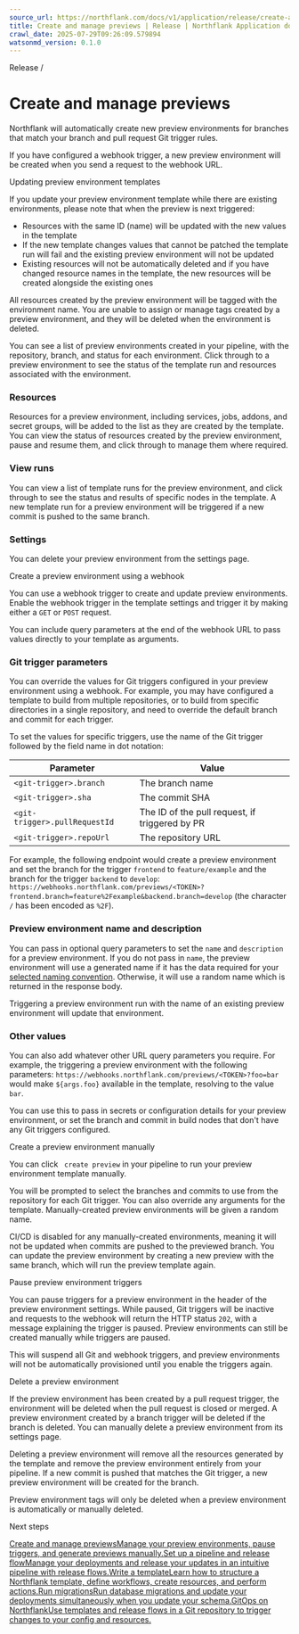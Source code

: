 ```yaml
---
source_url: https://northflank.com/docs/v1/application/release/create-and-manage-previews
title: Create and manage previews | Release | Northflank Application docs
crawl_date: 2025-07-29T09:26:09.579894
watsonmd_version: 0.1.0
---
```


Release / 

# Create and manage previews

Northflank will automatically create new preview environments for branches that match your branch and pull request Git trigger rules.

If you have configured a webhook trigger, a new preview environment will be created when you send a request to the webhook URL.

Updating preview environment templates

If you update your preview environment template while there are existing environments, please note that when the preview is next triggered:

  * Resources with the same ID (name) will be updated with the new values in the template
  * If the new template changes values that cannot be patched the template run will fail and the existing preview environment will not be updated
  * Existing resources will not be automatically deleted and if you have changed resource names in the template, the new resources will be created alongside the existing ones



All resources created by the preview environment will be tagged with the environment name. You are unable to assign or manage tags created by a preview environment, and they will be deleted when the environment is deleted.

You can see a list of preview environments created in your pipeline, with the repository, branch, and status for each environment. Click through to a preview environment to see the status of the template run and resources associated with the environment.

### Resources

Resources for a preview environment, including services, jobs, addons, and secret groups, will be added to the list as they are created by the template. You can view the status of resources created by the preview environment, pause and resume them, and click through to manage them where required.

### View runs

You can view a list of template runs for the preview environment, and click through to see the status and results of specific nodes in the template. A new template run for a preview environment will be triggered if a new commit is pushed to the same branch.

### Settings

You can delete your preview environment from the settings page.

Create a preview environment using a webhook

You can use a webhook trigger to create and update preview environments. Enable the webhook trigger in the template settings and trigger it by making either a `GET` or `POST` request.

You can include query parameters at the end of the webhook URL to pass values directly to your template as arguments.

### Git trigger parameters

You can override the values for Git triggers configured in your preview environment using a webhook. For example, you may have configured a template to build from multiple repositories, or to build from specific directories in a single repository, and need to override the default branch and commit for each trigger.

To set the values for specific triggers, use the name of the Git trigger followed by the field name in dot notation:

Parameter| Value  
---|---  
`<git-trigger>.branch`| The branch name  
`<git-trigger>.sha`| The commit SHA  
`<git-trigger>.pullRequestId`| The ID of the pull request, if triggered by PR  
`<git-trigger>.repoUrl`| The repository URL  
  
For example, the following endpoint would create a preview environment and set the branch for the trigger `frontend` to `feature/example` and the branch for the trigger `backend` to `develop`: `https://webhooks.northflank.com/previews/<TOKEN>?frontend.branch=feature%2Fexample&backend.branch=develop` (the character `/` has been encoded as `%2F`).

### Preview environment name and description

You can pass in optional query parameters to set the `name` and `description` for a preview environment. If you do not pass in `name`, the preview environment will use a generated name if it has the data required for your [selected naming convention](set-up-a-preview-environment#choose-a-naming-convention). Otherwise, it will use a random name which is returned in the response body.

Triggering a preview environment run with the name of an existing preview environment will update that environment.

### Other values

You can also add whatever other URL query parameters you require. For example, the triggering a preview environment with the following parameters: `https://webhooks.northflank.com/previews/<TOKEN>?foo=bar` would make `${args.foo}` available in the template, resolving to the value `bar`.

You can use this to pass in secrets or configuration details for your preview environment, or set the branch and commit in build nodes that don't have any Git triggers configured.

Create a preview environment manually

You can click ` create preview` in your pipeline to run your preview environment template manually.

You will be prompted to select the branches and commits to use from the repository for each Git trigger. You can also override any arguments for the template. Manually-created preview environments will be given a random name.

CI/CD is disabled for any manually-created environments, meaning it will not be updated when commits are pushed to the previewed branch. You can update the preview environment by creating a new preview with the same branch, which will run the preview template again.

Pause preview environment triggers

You can pause triggers for a preview environment in the header of the preview environment settings. While paused, Git triggers will be inactive and requests to the webhook will return the HTTP status `202`, with a message explaining the trigger is paused. Preview environments can still be created manually while triggers are paused.

This will suspend all Git and webhook triggers, and preview environments will not be automatically provisioned until you enable the triggers again.

Delete a preview environment

If the preview environment has been created by a pull request trigger, the environment will be deleted when the pull request is closed or merged. A preview environment created by a branch trigger will be deleted if the branch is deleted. You can manually delete a preview environment from its settings page.

Deleting a preview environment will remove all the resources generated by the template and remove the preview environment entirely from your pipeline. If a new commit is pushed that matches the Git trigger, a new preview environment will be created for the branch.

Preview environment tags will only be deleted when a preview environment is automatically or manually deleted.

Next steps

[Create and manage previewsManage your preview environments, pause triggers, and generate previews manually.](/docs/v1/application/release/create-and-manage-previews)[Set up a pipeline and release flowManage your deployments and release your updates in an intuitive pipeline with release flows.](/docs/v1/application/release/create-a-pipeline-and-release-flow)[Write a templateLearn how to structure a Northflank template, define workflows, create resources, and perform actions.](/docs/v1/application/infrastructure-as-code/write-a-template)[Run migrationsRun database migrations and update your deployments simultaneously when you update your schema.](/docs/v1/application/release/run-migrations)[GitOps on NorthflankUse templates and release flows in a Git repository to trigger changes to your config and resources.](/docs/v1/application/infrastructure-as-code/gitops-on-northflank)